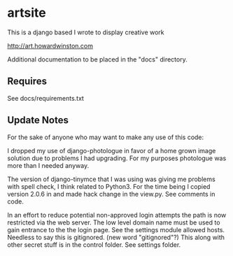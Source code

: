 artsite
=======

This is a django based I wrote to display creative work

http://art.howardwinston.com

Additional documentation to be placed in the "docs" directory.

Requires
--------

See docs/requirements.txt

Update Notes
------------

For the sake of anyone who may want to make any use of this code:

I dropped my use of django-photologue in favor of a home grown image solution 
due to problems I had upgrading. For my purposes photologue was more than I 
needed anyway.

The version of django-tinymce that I was using was giving me problems with 
spell check, I think related to Python3. For the time being I copied version 
2.0.6 in and made hack change in the view.py. See comments in code. 

In an effort to reduce potential non-approved login attempts the path is now restricted 
via the web server. The low level domain name must be used to gain entrance to the 
the login page. See the settings module allowed hosts. Needless to say this is gitignored. 
(new word "gitignored"?) This along with other secret stuff is in the control folder. 
See settings folder.
 
    